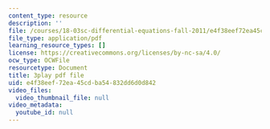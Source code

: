 ```yaml
---
content_type: resource
description: ''
file: /courses/18-03sc-differential-equations-fall-2011/e4f38eef72ea45cdba54832dd6d0d842_Fo3Jq1blKk.pdf
file_type: application/pdf
learning_resource_types: []
license: https://creativecommons.org/licenses/by-nc-sa/4.0/
ocw_type: OCWFile
resourcetype: Document
title: 3play pdf file
uid: e4f38eef-72ea-45cd-ba54-832dd6d0d842
video_files:
  video_thumbnail_file: null
video_metadata:
  youtube_id: null
---
```

